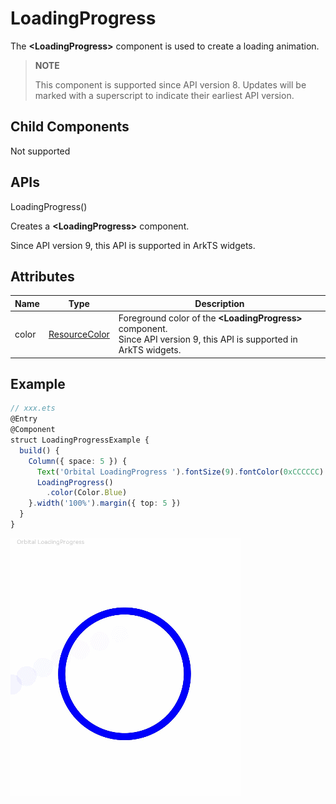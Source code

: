 # LoadingProgress

The **\<LoadingProgress>** component is used to create a loading animation.

>  **NOTE**
>
> This component is supported since API version 8. Updates will be marked with a superscript to indicate their earliest API version.


## Child Components

Not supported


## APIs

LoadingProgress()

Creates a **\<LoadingProgress>** component.

Since API version 9, this API is supported in ArkTS widgets.

## Attributes

| Name| Type| Description|
| -------- | -------- | -------- |
| color | [ResourceColor](ts-types.md#resourcecolor) | Foreground color of the **\<LoadingProgress>** component.<br>Since API version 9, this API is supported in ArkTS widgets.|

## Example

```ts
// xxx.ets
@Entry
@Component
struct LoadingProgressExample {
  build() {
    Column({ space: 5 }) {
      Text('Orbital LoadingProgress ').fontSize(9).fontColor(0xCCCCCC).width('90%')
      LoadingProgress()
        .color(Color.Blue)
    }.width('100%').margin({ top: 5 })
  }
}
```

![LoadingProgress](figures/LoadingProgress.gif)
